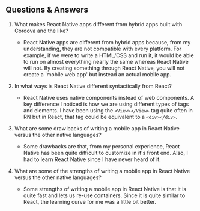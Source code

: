 ## Questions & Answers
1. What makes React Native apps different from hybrid apps built with Cordova and the like?
    - React Native apps are different from hybrid apps because, from my understanding, they are not compatible with every platform. For example, if we were to write a HTML/CSS and run it, it would be able to run on almost everything nearly the same whereas React Native will not. By creating something through React Native, you will not create a 'mobile web app' but instead an actual mobile app.

2. In what ways is React Native different syntactically from React?
    - React Native uses native components instead of web components. A key difference I noticed is how we are using different types of tags and elements. I have been using the `<View></View>` tag quite often in RN but in React, that tag could be equivalent to a `<div></div>`.

3. What are some draw backs of writing a mobile app in React Native versus the other native languages?
    - Some drawbacks are that, from my personal experience, React Native has been quite difficult to customize in it's front end. Also, I had to learn React Native since I have never heard of it.

4. What are some of the strengths of writing a mobile app in React Native versus the other native languages?
    - Some strengths of writing a mobile app in React Native is that it is quite fast and lets us re-use containers. Since it is quite similar to React, the learning curve for me was a little bit better.